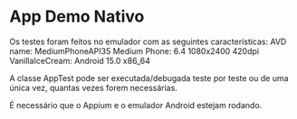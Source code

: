 # App Demo Nativo

Os testes foram feitos no emulador com as seguintes características:
    AVD name: MediumPhoneAPI35
    Medium Phone: 6.4 1080x2400 420dpi
    VanillaIceCream: Android 15.0 x86_64

A classe AppTest pode ser executada/debugada teste por teste ou de uma única vez, quantas vezes forem necessárias.

É necessário que o Appium e o emulador Android estejam rodando.